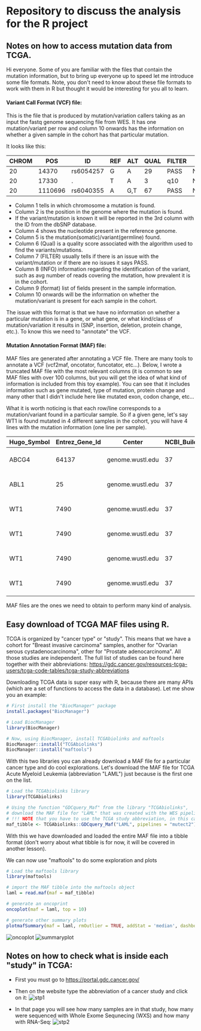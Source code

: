 # Repository to discuss the analysis for the R project

## Notes on how to access mutation data from TCGA.

Hi everyone. Some of you are familiar with the files that contain the mutation information, but to bring up everyone up to speed let me introduce some file formats. Note, you don't need to know about these file formats to work with them in R but thought it would be interesting for you all to learn. 

#### Variant Call Format (VCF) file:

This is the file that is produced by mutation/variation callers taking as an input the fastq genome sequencing file from WES.
It has one mutation/variant per row and column 10 onwards has the information on whether a given sample in the cohort has that particular mutation.

It looks like this:


|CHROM |POS   |   ID       |  REF   |ALT    |QUAL  |FILTER   |INFO                             |FORMAT       |NA00001         |NA00002          |NA00003
|-------|------|------------|-------|-------|-------|--------|---------------------------------|--------------|---------------|------------------|-------------|
|20     |14370    |rs6054257  |G    | A      |29    |PASS   | NS=3;DP=14;AF=0.5;DB;H2           |GT:GQ:DP:HQ  |0/0:48:1:51,51  |1/0:48:8:51,51   |1/1:43:5:.,.|
|20     |17330    |.          |T     |A     | 3     |q10    | NS=3;DP=11;AF=0.017               |GT:GQ:DP:HQ  |0/0:49:3:58,50  |0/1:3:5:65,3    | 0/0:41:3
|20     |1110696  |rs6040355  |A     |G,T   | 67    |PASS   | NS=2;DP=10;AF=0.333,0.667;AA=T;DB |GT:GQ:DP:HQ  |1/2:21:6:23,27  |2/1:2:0:18,2     |2/2:35:4

- Column 1 tells in which chromosome a mutation is found.
- Column 2 is the position in the genome where the mutation is found.
- If the variant/mutation is known it will be reported in the 3rd column with the ID from the dbSNP database.
- Column 4 shows the nucleotide present in the reference genome.
- Column 5 is the mutation(somatic)/variant(germline) found.
- Column 6 (Qual) is a quality score associated with the algorithm used to find the variants/mutations.
- Column 7 (FILTER) usually tells if there is an issue with the variant/mutation or if there are no issues it says PASS.
- Column 8 (INFO) information regarding the identification of the variant, such as avg number of reads covering the mutation, how prevalent it is in the cohort.
- Column 9 (format) list of fields present in the sample information.
- Column 10 onwards will be the information on whether the mutation/variant is present for each sample in the cohort.

The issue with this format is that we have no information on whether a particular mutation is in a gene, or what gene, or what kind/class of mutation/variation it results in (SNP, insertion, deletion, protein change, etc.). To know this we need to "annotate" the VCF.

#### Mutation Annotation Format (MAF) file:

MAF files are generated after annotating a VCF file. There are many tools to annotate a VCF (vcf2maf, oncotator, funcotator, etc...). Below, I wrote a truncated MAF file with the most relevant columns (it is common to see MAF files with over 100 columns, but you will get the idea of what kind of information is included from this toy example). You can see that it includes information such as gene mutated, type of mutation, protein change and many other that I didn't include here like mutated exon, codon change, etc...

What it is worth noticing is that each row/line corresponds to a mutation/variant found in a particular sample. So if a given gene, let's say WT1 is found mutated in 4 different samples in the cohort, you will have 4 lines with the mutation information (one line per sample).


|Hugo_Symbol |Entrez_Gene_Id |Center            |NCBI_Build  |Chromosome   |Start_Position  |End_position |Strand  |Variant_Classification  |REF |ALT   |Barcode       |Protein_Change
|-------|------|------------|-------|-------|-------|--------|---------------------------------|--------------|---------------|------------------|-------------|---|
|ABCG4       |64137          |genome.wustl.edu  |37          |11           |119031351       |119031351    |+       |Missense_Mutation SNP   |C   |T     |TCGA-AB-2934  |p.Y567C
|ABL1        |25             |genome.wustl.edu  |37          |9            |133760430       |133760430    |+       |Missense_Mutation SNP   |T   |A     |TCGA-AB-2999  |p.R250W
|WT1         |7490           |genome.wustl.edu  |37          |11           |32417908        |32417909     |+       |Frame_Shift_Ins INS     |-   |ACGG  |TCGA-AB-2839  |p.A170fs       
|WT1         |7490           |genome.wustl.edu  |37          |11           |32417910        |32417911     |+       |Frame_Shift_Ins INS     |-   |ACGG  |TCGA-AB-2844  |p.S169fs
|WT1         |7490           |genome.wustl.edu  |37          |11           |32417909        |32417910     |+       |Frame_Shift_Ins INS     |A   |CGG   |TCGA-AB-2846  |p.S169fs-
|WT1         |7490           |genome.wustl.edu  |37          |11           |32413566        |32413566     |+       |Missense_Mutation SNP   |T   |G     |TCGA-AB-2874  |p.R250W


MAF files are the ones we need to obtain to perform many kind of analysis.

## Easy download of TCGA MAF files using R.

TCGA is organized by "cancer type" or "study". This means that we have a cohort for "Breast invasive carcinoma" samples, another for "Ovarian serous cystadenocarcinoma", other for "Prostate adenocarcinoma". All those studies are independent. The full list of studies can be found here together with their abbreviations: https://gdc.cancer.gov/resources-tcga-users/tcga-code-tables/tcga-study-abbreviations

Downloading TCGA data is super easy with R, because there are many APIs (which are a set of functions to access the data in a database). Let me show you an example:

```R
# First install the "BiocManager" package
install.packages("BiocManager")

# Load BiocManager
library(BiocManager)

# Now, using BiocManager, install TCGAbiolinks and maftools
BiocManager::install("TCGAbiolinks")
BiocManager::install("maftools")
```

With this two libraries you can already download a MAF file for a particular cancer type and do cool explorations. Let's download the MAF file for TCGA Acute Myeloid Leukemia (abbreviation "LAML") just because is the first one on the list.

```R
# Load the TCGAbiolinks library
library(TCGAbiolinks)

# Using the function "GDCquery_Maf" from the library "TCGAbiolinks", 
# download the MAF file for "LAML" that was created with the WES pipeline "muse" (other possible pipelines are varscan2, somaticsniper and muse).
# !!! NOTE that you have to use the TCGA study abbreviation, in this case "LAML"
maf_tibble <- TCGAbiolinks::GDCquery_Maf("LAML", pipelines = "mutect2")
```

With this we have downloaded and loaded the entire MAF file into a tibble format (don't worry about what tibble is for now, it will be covered in another lesson).

We can now use "maftools" to do some exploration and plots

```R
# Load the maftools library
library(maftools)

# import the MAF tibble into the maftools object
laml = read.maf(maf = maf_tibble)

# generate an oncoprint
oncoplot(maf = laml, top = 10)

# generate other summary plots
plotmafSummary(maf = laml, rmOutlier = TRUE, addStat = 'median', dashboard = TRUE, titvRaw = FALSE)
```
![oncoplot](https://user-images.githubusercontent.com/1195488/129607272-65a79c67-ef0e-4e23-a102-973a3e2f7314.png)
![summaryplot](https://user-images.githubusercontent.com/1195488/129607283-9db3d4dc-3276-49f0-952d-35cd80fbbae1.png)


## Notes on how to check what is inside each "study" in TCGA:

- First you must go to https://portal.gdc.cancer.gov/
- Then on the website type the abbreviation of a cancer study and click on it:
![stp1](https://user-images.githubusercontent.com/1195488/129608691-ab400264-6f8a-4da4-8688-e6d5bf399eb3.PNG)

- In that page you will see how many samples are in that study, how many were sequenced with Whole Exome Sequnecing (WXS) and how many with RNA-Seq:
![stp2](https://user-images.githubusercontent.com/1195488/129608807-50081a2c-48b8-4751-9073-4d7ab35e8533.PNG)


